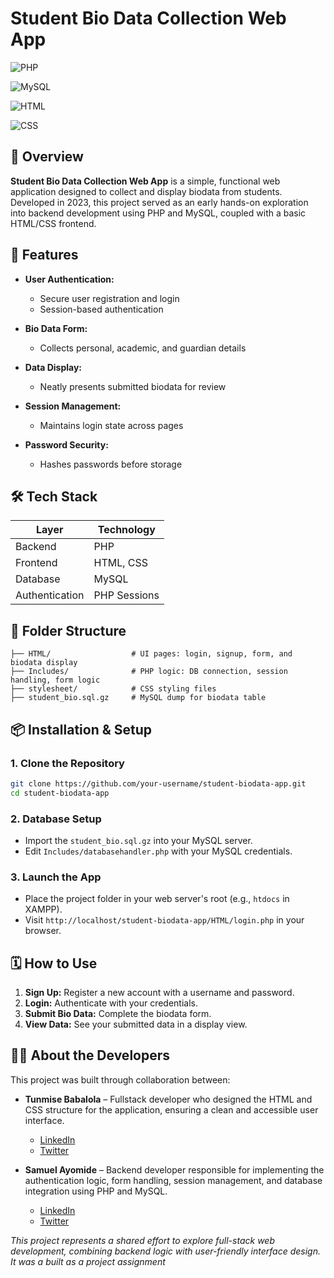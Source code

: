# Student Bio Data Collection Web App

![PHP](https://img.shields.io/badge/php-%23777BB4.svg?style=for-the-badge\&logo=php\&logoColor=white)

![MySQL](https://img.shields.io/badge/mysql-%2300f.svg?style=for-the-badge\&logo=mysql\&logoColor=white)

![HTML](https://img.shields.io/badge/html-%23E34F26.svg?style=for-the-badge\&logo=html5\&logoColor=white)

![CSS](https://img.shields.io/badge/css-%231572B6.svg?style=for-the-badge\&logo=css3\&logoColor=white)

## 🚀 Overview

**Student Bio Data Collection Web App** is a simple, functional web application designed to collect and display biodata from students. Developed in 2023, this project served as an early hands-on exploration into backend development using PHP and MySQL, coupled with a basic HTML/CSS frontend.

## 🧩 Features

* **User Authentication:**

  * Secure user registration and login
  * Session-based authentication

* **Bio Data Form:**

  * Collects personal, academic, and guardian details

* **Data Display:**

  * Neatly presents submitted biodata for review

* **Session Management:**

  * Maintains login state across pages

* **Password Security:**

  * Hashes passwords before storage

## 🛠 Tech Stack

| Layer          | Technology   |
| -------------- | ------------ |
| Backend        | PHP          |
| Frontend       | HTML, CSS    |
| Database       | MySQL        |
| Authentication | PHP Sessions |

## 📂 Folder Structure

```
├── HTML/                  # UI pages: login, signup, form, and biodata display
├── Includes/              # PHP logic: DB connection, session handling, form logic
├── stylesheet/            # CSS styling files
├── student_bio.sql.gz     # MySQL dump for biodata table
```

## 📦 Installation & Setup

### 1. Clone the Repository

```bash
git clone https://github.com/your-username/student-biodata-app.git
cd student-biodata-app
```

### 2. Database Setup

* Import the `student_bio.sql.gz` into your MySQL server.
* Edit `Includes/databasehandler.php` with your MySQL credentials.

### 3. Launch the App

* Place the project folder in your web server's root (e.g., `htdocs` in XAMPP).
* Visit `http://localhost/student-biodata-app/HTML/login.php` in your browser.

## 🗓️ How to Use

1. **Sign Up:** Register a new account with a username and password.
2. **Login:** Authenticate with your credentials.
3. **Submit Bio Data:** Complete the biodata form.
4. **View Data:** See your submitted data in a display view.


## 👨‍💻 About the Developers

This project was built through collaboration between:

* **Tunmise Babalola** – Fullstack developer who designed the HTML and CSS structure for the application, ensuring a clean and accessible user interface.
  * [LinkedIn](https://linkedin.com/in/tunmise-babalola-b707212b9/)
  * [Twitter](https://x.com/TunmiseBabs)

* **Samuel Ayomide** – Backend developer responsible for implementing the authentication logic, form handling, session management, and database integration using PHP and MySQL.

  * [LinkedIn](https://linkedin.com/in/samuelayo0507)
  * [Twitter](https://x.com/sam__ayo)


*This project represents a shared effort to explore full-stack web development, combining backend logic with user-friendly interface design. It was a built as a project assignment*
